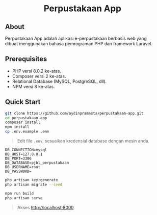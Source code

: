 <h1 align="center">Perpustakaan App</h1>

## About

Perpustakaan App adalah aplikasi e-perpustakaan berbasis web yang dibuat menggunakan bahasa pemrograman PHP dan framework Laravel.

## Prerequisites

-   PHP versi 8.0.2 ke-atas.
-   Composer versi 2 ke-atas.
-   Relational Database (MySQL, PostgreSQL, dll).
-   NPM versi 8 ke-atas.

## Quick Start

```bash
git clone https://github.com/aydinpramasta/perpustakaan-app.git
cd perpustakaan-app
composer install
npm install
cp .env.example .env
```

> Edit file `.env`, sesuaikan kredensial database dengan mesin anda.

```
DB_CONNECTION=mysql
DB_HOST=127.0.0.1
DB_PORT=3306
DB_DATABASE=pjbl_perpustakaan
DB_USERNAME=root
DB_PASSWORD=
```

```bash
php artisan key:generate
php artisan migrate --seed

npm run build
php artisan serve
```

> Akses [http://localhost:8000](http://localhost:8000).
